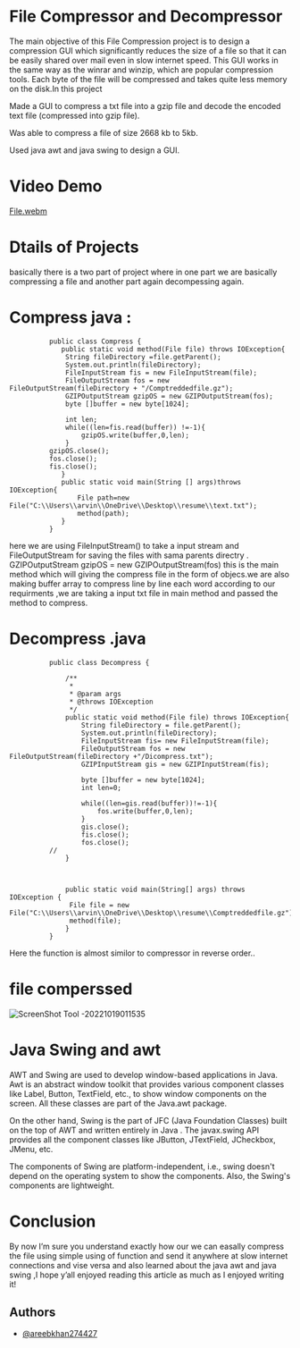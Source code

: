 
# File Compressor and Decompressor
The main objective of this File Compression project is to design a compression GUI which significantly reduces the size of a file so that it can be easily shared over mail even in slow internet speed. This GUI works in the same way as the winrar and winzip, which are popular compression tools. Each byte of the file will be compressed and takes quite less memory on the disk.In this project

Made a GUI to compress a txt file into a gzip file and decode the encoded text file (compressed into gzip
file). 

Was able to compress a file of size 2668 kb to 5kb.

Used java awt and java swing to design a GUI.
# Video Demo
[File.webm](https://user-images.githubusercontent.com/74968170/196523890-b371829a-8553-41fc-ad88-b2666d5e66f1.webm)

<!-- https://user-images.githubusercontent.com/74968170/196412431-26733d97-5a90-449f-8e1e-2f069eab5fce.mp4 -->

# Dtails of Projects 
basically there is a two part of project where in one part we are basically compressing a file and another part again decompessing again.
# Compress java :

              public class Compress {
                 public static void method(File file) throws IOException{
                  String fileDirectory =file.getParent();
                  System.out.println(fileDirectory);
                  FileInputStream fis = new FileInputStream(file);
                  FileOutputStream fos = new FileOutputStream(fileDirectory + "/Comptreddedfile.gz");
                  GZIPOutputStream gzipOS = new GZIPOutputStream(fos);
                  byte []buffer = new byte[1024];

                  int len;
                  while((len=fis.read(buffer)) !=-1){
                      gzipOS.write(buffer,0,len);
                  }
              gzipOS.close();
              fos.close();
              fis.close();
                 } 
                 public static void main(String [] args)throws IOException{
                     File path=new File("C:\\Users\\arvin\\OneDrive\\Desktop\\resume\\text.txt");
                     method(path);
                 }
              }

here we are using FileInputStream() to take a input stream and FileOutputStream for saving the files with sama parents directry . GZIPOutputStream gzipOS = new GZIPOutputStream(fos) this is the main method which will giving the compress file in the form of objecs.we are also making buffer array to compress line by line each word according to our requirments ,we are taking a input txt file in main method and passed the method to compress.
# Decompress .java 

              public class Decompress {

                  /**
                   *
                   * @param args
                   * @throws IOException
                   */
                  public static void method(File file) throws IOException{
                      String fileDirectory = file.getParent();
                      System.out.println(fileDirectory);
                      FileInputStream fis= new FileInputStream(file);
                      FileOutputStream fos = new FileOutputStream(fileDirectory +"/Dicompress.txt");
                      GZIPInputStream gis = new GZIPInputStream(fis);

                      byte []buffer = new byte[1024];
                      int len=0;

                      while((len=gis.read(buffer))!=-1){
                          fos.write(buffer,0,len);
                      }
                      gis.close();
                      fis.close();
                      fos.close();
              //        
                  }



                  public static void main(String[] args) throws IOException {
                   File file = new File("C:\\Users\\arvin\\OneDrive\\Desktop\\resume\\Comptreddedfile.gz");  
                   method(file);
                  }
              }
 
Here the function is almost similor to compressor in reverse order..

# file comperssed
![ScreenShot Tool -20221019011535](https://user-images.githubusercontent.com/74968170/196529167-64dd1dcc-d83f-47da-b860-624befe3b5d0.png)


# Java Swing and awt
AWT and Swing are used to develop window-based applications in Java. Awt is an abstract window toolkit that provides various component classes like Label, Button, TextField, etc., to show window components on the screen. All these classes are part of the Java.awt package.

On the other hand, Swing is the part of JFC (Java Foundation Classes) built on the top of AWT and written entirely in Java
. The javax.swing API provides all the component classes like JButton, JTextField, JCheckbox, JMenu, etc.

The components of Swing are platform-independent, i.e., swing doesn't depend on the operating system to show the components. Also, the Swing's components are lightweight.


# Conclusion
By now I’m sure you understand exactly how our we can easally compress the file using simple using of function and send it anywhere at slow internet connections and vise versa and also learned about the java awt and java swing ,I hope y’all enjoyed reading this article as much as I enjoyed writing it!

## Authors

- [@areebkhan274427](https://github.com/areebkhan274427)


